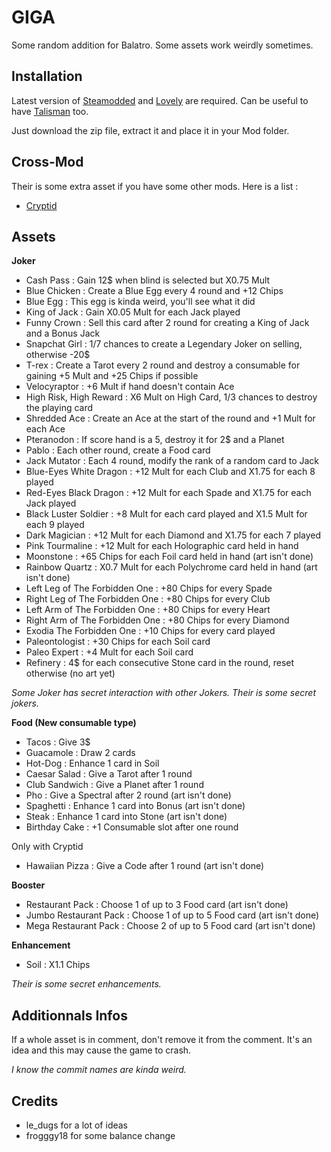 # GIGA

Some random addition for Balatro. Some assets work weirdly sometimes.


## Installation

Latest version of [Steamodded](https://github.com/Steamodded/smods) and [Lovely](https://github.com/ethangreen-dev/lovely-injector) are required. 
Can be useful to have [Talisman](https://github.com/SpectralPack/Talisman) too.

Just download the zip file, extract it and place it in your Mod folder.


## Cross-Mod

Their is some extra asset if you have some other mods. Here is a list :
- [Cryptid](https://github.com/SpectralPack/Cryptid)

## Assets

**Joker**
- Cash Pass : Gain 12$ when blind is selected but X0.75 Mult
- Blue Chicken : Create a Blue Egg every 4 round and +12 Chips
- Blue Egg : This egg is kinda weird, you'll see what it did
- King of Jack : Gain X0.05 Mult for each Jack played
- Funny Crown : Sell this card after 2 round for creating a King of Jack and a Bonus Jack
- Snapchat Girl : 1/7 chances to create a Legendary Joker on selling, otherwise -20$
- T-rex : Create a Tarot every 2 round and destroy a consumable for gaining +5 Mult and +25 Chips if possible
- Velocyraptor : +6 Mult if hand doesn't contain Ace
- High Risk, High Reward : X6 Mult on High Card, 1/3 chances to destroy the playing card
- Shredded Ace : Create an Ace at the start of the round and +1 Mult for each Ace
- Pteranodon : If score hand is a 5, destroy it for 2$ and a Planet
- Pablo : Each other round, create a Food card
- Jack Mutator : Each 4 round, modify the rank of a random card to Jack
- Blue-Eyes White Dragon : +12 Mult for each Club and X1.75 for each 8 played
- Red-Eyes Black Dragon : +12 Mult for each Spade and X1.75 for each Jack played
- Black Luster Soldier : +8 Mult for each card played and X1.5 Mult for each 9 played
- Dark Magician : +12 Mult for each Diamond and X1.75 for each 7 played
- Pink Tourmaline : +12 Mult for each Holographic card held in hand
- Moonstone : +65 Chips for each Foil card held in hand (art isn't done)
- Rainbow Quartz : X0.7 Mult for each Polychrome card held in hand (art isn't done)
- Left Leg of The Forbidden One : +80 Chips for every Spade
- Right Leg of The Forbidden One : +80 Chips for every Club
- Left Arm of The Forbidden One : +80 Chips for every Heart
- Right Arm of The Forbidden One : +80 Chips for every Diamond
- Exodia The Forbidden One : +10 Chips for every card played
- Paleontologist : +30 Chips for each Soil card
- Paleo Expert : +4 Mult for each Soil card
- Refinery : 4$ for each consecutive Stone card in the round, reset otherwise (no art yet)

*Some Joker has secret interaction with other Jokers.*
*Their is some secret jokers.*


**Food (New consumable type)**
- Tacos : Give 3$
- Guacamole : Draw 2 cards
- Hot-Dog : Enhance 1 card in Soil
- Caesar Salad : Give a Tarot after 1 round
- Club Sandwich : Give a Planet after 1 round
- Pho : Give a Spectral after 2 round (art isn't done)
- Spaghetti : Enhance 1 card into Bonus (art isn't done)
- Steak : Enhance 1 card into Stone (art isn't done)
- Birthday Cake : +1 Consumable slot after one round

Only with Cryptid
- Hawaiian Pizza : Give a Code after 1 round (art isn't done)


**Booster**
- Restaurant Pack : Choose 1 of up to 3 Food card (art isn't done)
- Jumbo Restaurant Pack : Choose 1 of up to 5 Food card (art isn't done)
- Mega Restaurant Pack : Choose 2 of up to 5 Food card (art isn't done)


**Enhancement**
- Soil : X1.1 Chips

*Their is some secret enhancements.*


## Additionnals Infos

If a whole asset is in comment, don't remove it from the comment. It's an idea and this may cause the game to crash.

*I know the commit names are kinda weird.*


## Credits

- le_dugs for a lot of ideas
- frogggy18 for some balance change